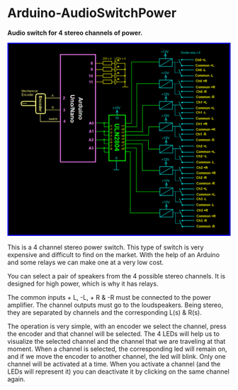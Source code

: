 # Arduino-AudioSwitchPower
**Audio switch for 4 stereo channels of power.**

![](https://github.com/Democrito/Arduino-AudioSwitchPower/blob/main/scheme/scheme_v5.PNG)

This is a 4 channel stereo power switch. This type of switch is very expensive and difficult to find on the market. With the help of an Arduino and some relays we can make one at a very low cost.

You can select a pair of speakers from the 4 possible stereo channels. It is designed for high power, which is why it has relays.

The common inputs + L, -L, + R & -R must be connected to the power amplifier. The channel outputs must go to the loudspeakers. Being stereo, they are separated by channels and the corresponding L(s) & R(s).

The operation is very simple, with an encoder we select the channel, press the encoder and that channel will be selected. The 4 LEDs will help us to visualize the selected channel and the channel that we are traveling at that moment. When a channel is selected, the corresponding led will remain on, and if we move the encoder to another channel, the led will blink. Only one channel will be activated at a time. When you activate a channel (and the LEDs will represent it) you can deactivate it by clicking on the same channel again.
